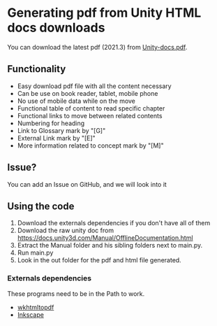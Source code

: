 # Generating pdf from Unity HTML docs downloads
You can download the latest pdf (2021.3) from [Unity-docs.pdf](Unity-docs.pdf).

## Functionality
- Easy download pdf file with all the content necessary
- Can be use on book reader, tablet, mobile phone
- No use of mobile data while on the move
- Functional table of content to read specific chapter
- Functional links to move between related contents
- Numbering for heading
- Link to Glossary mark by "[G]"
- External Link mark by "[E]"
- More information related to concept mark by "[M]"

## Issue?
You can add an Issue on GitHub, and we will look into it
## Using the code
 1. Download the externals dependencies if you don't have all of them
 2. Download the raw unity doc from https://docs.unity3d.com/Manual/OfflineDocumentation.html
 3. Extract the Manual folder and his sibling folders next to main.py.
 4. Run main.py
 5. Look in the out folder for the pdf and html file generated.
### Externals dependencies
These programs need to be in the Path to work.
- [wkhtmltopdf](https://wkhtmltopdf.org/downloads.html)
- [Inkscape](https://inkscape.org/release/inkscape-1.2.2/)
